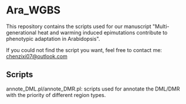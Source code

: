 # Ara_WGBS
This repository contains the scripts used for our manuscript "Multi-generational heat and warming induced epimutations contribute to phenotypic adaptation in Arabidopsis".

If you could not find the script you want, feel free to contact me: chenzixi07@outlook.com

## Scripts
annote_DML.pl/annote_DMR.pl: scripts used for annotate the DML/DMR with the priority of different region types.
